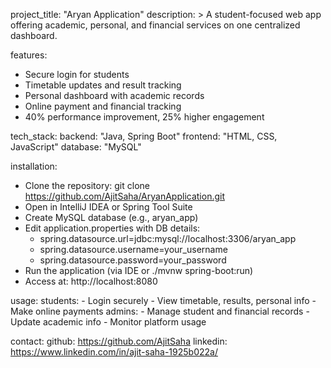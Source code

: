 project_title: "Aryan Application"
description: >
  A student-focused web app offering academic, personal, and financial services on one centralized dashboard.

features:
  - Secure login for students
  - Timetable updates and result tracking
  - Personal dashboard with academic records
  - Online payment and financial tracking
  - 40% performance improvement, 25% higher engagement

tech_stack:
  backend: "Java, Spring Boot"
  frontend: "HTML, CSS, JavaScript"
  database: "MySQL"

installation:
  - Clone the repository: git clone https://github.com/AjitSaha/AryanApplication.git
  - Open in IntelliJ IDEA or Spring Tool Suite
  - Create MySQL database (e.g., aryan_app)
  - Edit application.properties with DB details:
      - spring.datasource.url=jdbc:mysql://localhost:3306/aryan_app
      - spring.datasource.username=your_username
      - spring.datasource.password=your_password
  - Run the application (via IDE or ./mvnw spring-boot:run)
  - Access at: http://localhost:8080

usage:
  students:
    - Login securely
    - View timetable, results, personal info
    - Make online payments
  admins:
    - Manage student and financial records
    - Update academic info
    - Monitor platform usage

contact:
  github: https://github.com/AjitSaha
  linkedin: https://www.linkedin.com/in/ajit-saha-1925b022a/
